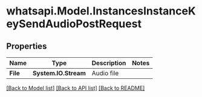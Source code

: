 
# whatsapi.Model.InstancesInstanceKeySendAudioPostRequest

## Properties

Name | Type | Description | Notes
------------ | ------------- | ------------- | -------------
**File** | **System.IO.Stream** | Audio file | 

[[Back to Model list]](../README.md#documentation-for-models)
[[Back to API list]](../README.md#documentation-for-api-endpoints)
[[Back to README]](../README.md)

